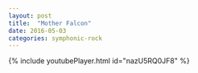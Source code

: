 ```yaml
---
layout: post
title:  "Mother Falcon"
date: 2016-05-03
categories: symphonic-rock
---
```

{% include youtubePlayer.html id="nazU5RQ0JF8" %}
